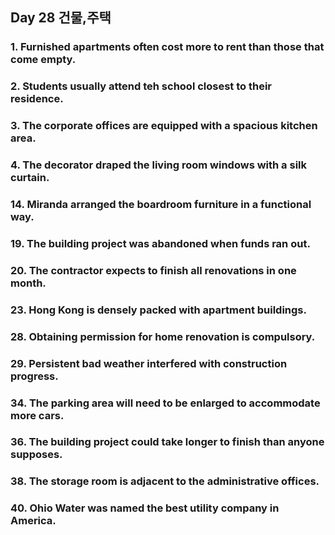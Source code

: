 ## Day 28 건물,주택

### 1. Furnished apartments often cost more to rent than those that come empty.

### 2. Students usually attend teh school closest to their residence.

### 3. The corporate offices are equipped with a spacious kitchen area.

### 4. The decorator draped the living room windows with a silk curtain.

### 14. Miranda arranged the boardroom furniture in a functional way.

### 19. The building project was abandoned when funds ran out.

### 20. The contractor expects to finish all renovations in one month.

### 23. Hong Kong is densely packed with apartment buildings.

### 28. Obtaining permission for home renovation is compulsory.

### 29. Persistent bad weather interfered with construction progress.

### 34. The parking area will need to be enlarged to accommodate more cars.

### 36. The building project could take longer to finish than anyone supposes.

### 38. The storage room is adjacent to the administrative offices.

### 40. Ohio Water was named the best utility company in America.